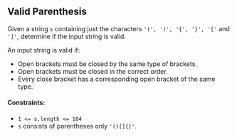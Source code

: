 ## Valid Parenthesis

Given a string `s` containing just the characters `'(', ')', '{', '}', '['` and `']'`, determine if the input string is valid.

An input string is valid if:

- Open brackets must be closed by the same type of brackets.
- Open brackets must be closed in the correct order.
- Every close bracket has a corresponding open bracket of the same type.

#### Constraints:

- `1 <= s.length <= 104`
- `s` consists of parentheses only `'()[]{}'`.
